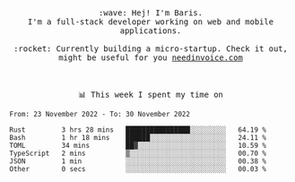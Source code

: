 <p align="center">
  <br><br>
  <samp>
    :wave: Hej! I'm Baris.
    <br>I'm a full-stack developer working on web and mobile applications.
       <br><br>:rocket: Currently building a micro-startup. Check it out, might be useful for you <a href="https://needinvoice.com/" target="_blank">needinvoice.com</a>

  </samp>
 <br><br><br>
</p>
<p align=center><samp>📊  This week I spent my time on</samp></p>


<!--START_SECTION:waka-->

```text
From: 23 November 2022 - To: 30 November 2022

Rust         3 hrs 28 mins   ████████████████░░░░░░░░░   64.19 %
Bash         1 hr 18 mins    ██████░░░░░░░░░░░░░░░░░░░   24.11 %
TOML         34 mins         ██▓░░░░░░░░░░░░░░░░░░░░░░   10.59 %
TypeScript   2 mins          ▒░░░░░░░░░░░░░░░░░░░░░░░░   00.70 %
JSON         1 min           ░░░░░░░░░░░░░░░░░░░░░░░░░   00.38 %
Other        0 secs          ░░░░░░░░░░░░░░░░░░░░░░░░░   00.03 %
```

<!--END_SECTION:waka-->


